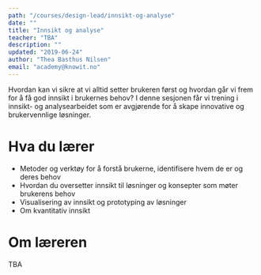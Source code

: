 ```yaml
---
path: "/courses/design-lead/innsikt-og-analyse"
date: ""
title: "Innsikt og analyse"
teacher: "TBA"
description: ""
updated: "2019-06-24"
author: "Thea Basthus Nilsen"
email: "academy@knowit.no"
---
```


Hvordan kan vi sikre at vi alltid setter brukeren først og hvordan går vi frem for å få god innsikt i brukernes behov? I denne sesjonen får vi trening i innsikt- og analysearbeidet som er avgjørende for å skape innovative og brukervennlige løsninger.

# Hva du lærer

- Metoder og verktøy for å forstå brukerne, identifisere hvem de er og deres behov 
- Hvordan du oversetter innsikt til løsninger og konsepter som møter brukerens behov
- Visualisering av innsikt og prototyping av løsninger
- Om kvantitativ innsikt

# Om læreren

TBA
